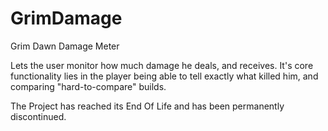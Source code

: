 # GrimDamage
Grim Dawn Damage Meter

Lets the user monitor how much damage he deals, and receives.
It's core functionality lies in the player being able to tell exactly what killed him, and comparing "hard-to-compare" builds.

The Project has reached its End Of Life and has been permanently discontinued.
